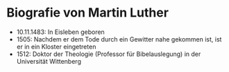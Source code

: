 # Biografie von Martin Luther

* 10.11.1483: In Eisleben geboren
* 1505: Nachdem er dem Tode durch ein Gewitter nahe gekommen ist, ist er in ein Kloster eingetreten
* 1512: Doktor der Theologie (Professor für Bibelauslegung) in der Universität Wittenberg
